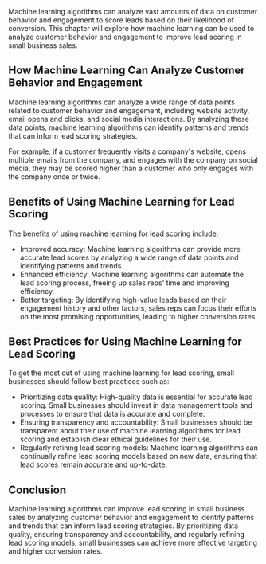 

Machine learning algorithms can analyze vast amounts of data on customer behavior and engagement to score leads based on their likelihood of conversion. This chapter will explore how machine learning can be used to analyze customer behavior and engagement to improve lead scoring in small business sales.

How Machine Learning Can Analyze Customer Behavior and Engagement
-----------------------------------------------------------------

Machine learning algorithms can analyze a wide range of data points related to customer behavior and engagement, including website activity, email opens and clicks, and social media interactions. By analyzing these data points, machine learning algorithms can identify patterns and trends that can inform lead scoring strategies.

For example, if a customer frequently visits a company's website, opens multiple emails from the company, and engages with the company on social media, they may be scored higher than a customer who only engages with the company once or twice.

Benefits of Using Machine Learning for Lead Scoring
---------------------------------------------------

The benefits of using machine learning for lead scoring include:

* Improved accuracy: Machine learning algorithms can provide more accurate lead scores by analyzing a wide range of data points and identifying patterns and trends.
* Enhanced efficiency: Machine learning algorithms can automate the lead scoring process, freeing up sales reps' time and improving efficiency.
* Better targeting: By identifying high-value leads based on their engagement history and other factors, sales reps can focus their efforts on the most promising opportunities, leading to higher conversion rates.

Best Practices for Using Machine Learning for Lead Scoring
----------------------------------------------------------

To get the most out of using machine learning for lead scoring, small businesses should follow best practices such as:

* Prioritizing data quality: High-quality data is essential for accurate lead scoring. Small businesses should invest in data management tools and processes to ensure that data is accurate and complete.
* Ensuring transparency and accountability: Small businesses should be transparent about their use of machine learning algorithms for lead scoring and establish clear ethical guidelines for their use.
* Regularly refining lead scoring models: Machine learning algorithms can continually refine lead scoring models based on new data, ensuring that lead scores remain accurate and up-to-date.

Conclusion
----------

Machine learning algorithms can improve lead scoring in small business sales by analyzing customer behavior and engagement to identify patterns and trends that can inform lead scoring strategies. By prioritizing data quality, ensuring transparency and accountability, and regularly refining lead scoring models, small businesses can achieve more effective targeting and higher conversion rates.
